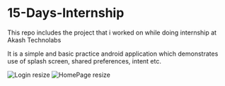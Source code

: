 # 15-Days-Internship

This repo includes the project that i worked on while doing internship at Akash Technolabs

It is a simple and basic practice android application which demonstrates use of splash screen, shared preferences, intent etc.

![Login resize](https://user-images.githubusercontent.com/48171547/125735444-c590e128-8c0f-41bb-9a4c-c5628fe36af8.jpg)
![HomePage resize](https://user-images.githubusercontent.com/48171547/125735041-789994cd-a623-419a-914e-14b28ef19c37.jpg)

